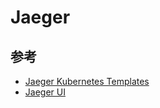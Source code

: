 # Jaeger


## 参考

* [Jaeger Kubernetes Templates](https://github.com/jaegertracing/jaeger-kubernetes)
* [Jaeger UI](https://github.com/jaegertracing/jaeger-ui)
